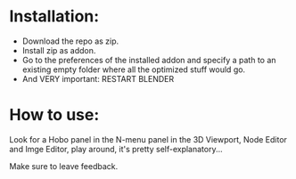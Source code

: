 
# Installation:
 - Download the repo as zip.
 - Install zip as addon.
 - Go to the preferences of the installed addon and specify a path to an existing empty folder where all the optimized stuff would go.
 - And VERY important: RESTART BLENDER

# How to use:
Look for a Hobo panel in the N-menu panel in the 3D Viewport, Node Editor and Imge Editor, play around, it's pretty self-explanatory...

Make sure to leave feedback.